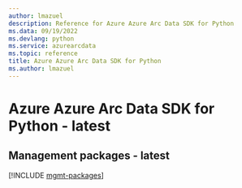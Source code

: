 ```yaml
---
author: lmazuel
description: Reference for Azure Azure Arc Data SDK for Python
ms.data: 09/19/2022
ms.devlang: python
ms.service: azurearcdata
ms.topic: reference
title: Azure Azure Arc Data SDK for Python
ms.author: lmazuel
---
```

# Azure Azure Arc Data SDK for Python - latest

## Management packages - latest
[!INCLUDE [mgmt-packages](azure-arc-data-mgmt-index.md)]